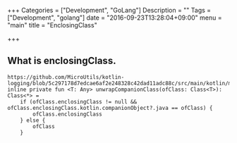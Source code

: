 +++
Categories = ["Development", "GoLang"]
Description = ""
Tags = ["Development", "golang"]
date = "2016-09-23T13:28:04+09:00"
menu = "main"
title = "EnclosingClass"

+++
## What is enclosingClass.

```
https://github.com/MicroUtils/kotlin-logging/blob/5c297178d7edcae6af2e248328c42dad11adc88c/src/main/kotlin/mu/internal/KLoggerNameResolver.kt
inline private fun <T: Any> unwrapCompanionClass(ofClass: Class<T>): Class<*> = 
    if (ofClass.enclosingClass != null && ofClass.enclosingClass.kotlin.companionObject?.java == ofClass) {
        ofClass.enclosingClass
    } else {
        ofClass
    }
```
